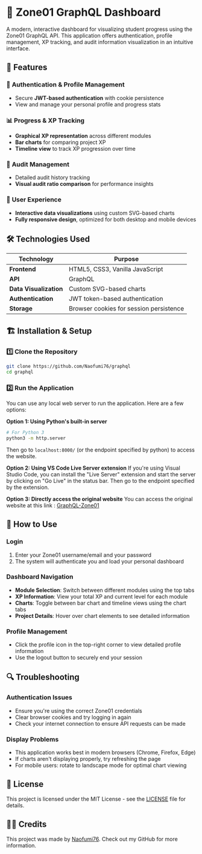 # 🚀 Zone01 GraphQL Dashboard  

A modern, interactive dashboard for visualizing student progress using the Zone01 GraphQL API. This application offers authentication, profile management, XP tracking, and audit information visualization in an intuitive interface.  

## 📌 Features  

### 🔐 **Authentication & Profile Management**  
- Secure **JWT-based authentication** with cookie persistence  
- View and manage your personal profile and progress stats  

### 📊 **Progress & XP Tracking**  
- **Graphical XP representation** across different modules  
- **Bar charts** for comparing project XP  
- **Timeline view** to track XP progression over time  

### 📑 **Audit Management**  
- Detailed audit history tracking  
- **Visual audit ratio comparison** for performance insights  

### 📱 **User Experience**  
- **Interactive data visualizations** using custom SVG-based charts  
- **Fully responsive design**, optimized for both desktop and mobile devices  

## 🛠️ Technologies Used  

| Technology | Purpose |
|------------|---------|
| **Frontend** | HTML5, CSS3, Vanilla JavaScript |
| **API** | GraphQL |
| **Data Visualization** | Custom SVG-based charts |
| **Authentication** | JWT token-based authentication |
| **Storage** | Browser cookies for session persistence |

## 🏗️ Installation & Setup  

### **1️⃣ Clone the Repository**  
```bash
git clone https://github.com/Naofumi76/graphql
cd graphql
```

### **2️⃣ Run the Application**
You can use any local web server to run the application. Here are a few options:

**Option 1: Using Python's built-in server**
```bash
# For Python 3
python3 -m http.server
```
Then go to `localhost:8000/` (or the endpoint specified by python) to access the website.

**Option 2: Using VS Code Live Server extension**
If you're using Visual Studio Code, you can install the "Live Server" extension and start the server by clicking on "Go Live" in the status bar. Then go to the endpoint specified by the extension.

**Option 3: Directly access the original website**
You can access the original website at this link :
[GraphQL-Zone01](https://naofumi76.github.io/graphql/)

## 📖 How to Use

### Login
1. Enter your Zone01 username/email and your password
2. The system will authenticate you and load your personal dashboard

### Dashboard Navigation
- **Module Selection**: Switch between different modules using the top tabs
- **XP Information**: View your total XP and current level for each module
- **Charts**: Toggle between bar chart and timeline views using the chart tabs
- **Project Details**: Hover over chart elements to see detailed information

### Profile Management
- Click the profile icon in the top-right corner to view detailed profile information
- Use the logout button to securely end your session

## 🔍 Troubleshooting

### Authentication Issues
- Ensure you're using the correct Zone01 credentials
- Clear browser cookies and try logging in again
- Check your internet connection to ensure API requests can be made

### Display Problems
- This application works best in modern browsers (Chrome, Firefox, Edge)
- If charts aren't displaying properly, try refreshing the page
- For mobile users: rotate to landscape mode for optimal chart viewing

## 📝 License

This project is licensed under the MIT License - see the [LICENSE](LICENSE.md) file for details.

## 👨‍💻 Credits

This project was made by [Naofumi76](https://github.com/Naofumi76). Check out my GitHub for more information.